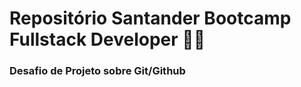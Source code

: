 # Repositório Santander Bootcamp Fullstack Developer :woman_student:

### Desafio de Projeto sobre Git/Github

